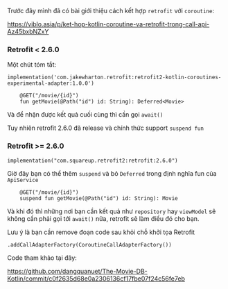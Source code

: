 Trước đây mình đã có bài giới thiệu cách kết hợp `retrofit` với `coroutine`:

https://viblo.asia/p/ket-hop-kotlin-coroutine-va-retrofit-trong-call-api-Az45bxbNZxY

### Retrofit < 2.6.0

Một chút tóm tắt:

```css:kotlin
implementation('com.jakewharton.retrofit:retrofit2-kotlin-coroutines-experimental-adapter:1.0.0')
```

```scala:kotlin
    @GET("/movie/{id}")
    fun getMovie(@Path("id") id: String): Deferred<Movie>
```

Và để nhận được kết quả cuối cùng thì cần gọi `await()`

Tuy nhiên retrofit 2.6.0 đã release và chính thức support `suspend fun`

### Retrofit >= 2.6.0

```python:kotlin
implementation("com.squareup.retrofit2:retrofit:2.6.0")
```

Giờ đây bạn có thể thêm `suspend` và bỏ `Deferred` trong định nghĩa fun của `ApiService`

```scala:kotlin
    @GET("/movie/{id}")
    suspend fun getMovie(@Path("id") id: String): Movie
```

Và khi đó thì những nơi bạn cần kết quả như `repository` hay `viewModel` sẽ không cần phải gọi tới `await()` nữa, retrofit sẽ làm điều đó cho bạn.

Lưu ý là bạn cần remove đoạn code sau khỏi chỗ khởi tọa Retrofit
```python:kotlin
.addCallAdapterFactory(CoroutineCallAdapterFactory())
```

Code tham khảo tại đây:

https://github.com/dangquanuet/The-Movie-DB-Kotlin/commit/c0f2635d68e0a2306136cf17fbe07f24c56fe7eb